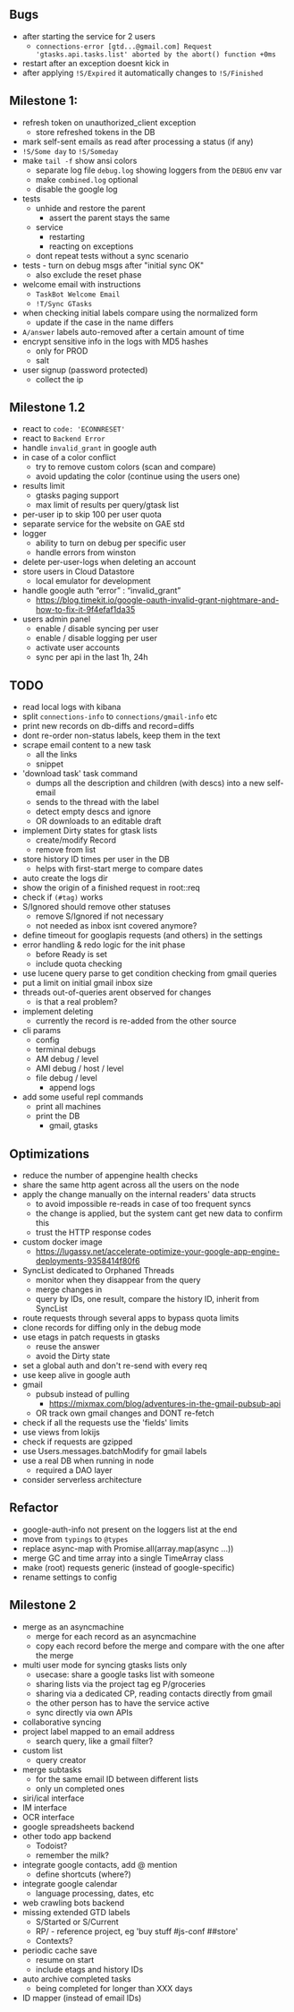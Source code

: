 ## Bugs

* after starting the service for 2 users
  * `connections-error [gtd...@gmail.com] Request 'gtasks.api.tasks.list' aborted by the abort() function +0ms`
* restart after an exception doesnt kick in
* after applying `!S/Expired` it automatically changes to `!S/Finished`

## Milestone 1:

* refresh token on unauthorized_client exception
  * store refreshed tokens in the DB
* mark self-sent emails as read after processing a status (if any)
* `!S/Some day` to `!S/Someday`
* make `tail -f` show ansi colors
  * separate log file `debug.log` showing loggers from the `DEBUG` env var
  * make `combined.log` optional
  * disable the google log
* tests
  * unhide and restore the parent
    * assert the parent stays the same
  * service
    * restarting 
    * reacting on exceptions
  * dont repeat tests without a sync scenario
* tests - turn on debug msgs after "initial sync OK"
  * also exclude the reset phase
* welcome email with instructions
  * `TaskBot Welcome Email`
  * `!T/Sync GTasks`
* when checking initial labels compare using the normalized form
  * update if the case in the name differs
* `A/answer` labels auto-removed after 
  a certain amount of time
* encrypt sensitive info in the logs with MD5 hashes
  * only for PROD
  * salt
* user signup (password protected)
  * collect the ip

## Milestone 1.2

* react to `code: 'ECONNRESET'`
* react to `Backend Error`
* handle `invalid_grant` in google auth
* in case of a color conflict
  * try to remove custom colors (scan and compare)
  * avoid updating the color (continue using the users one)
* results limit
  * gtasks paging support
  * max limit of results per query/gtask list
* per-user ip to skip 100 per user quota
* separate service for the website on GAE std
* logger
  * ability to turn on debug per specific user
  * handle errors from winston
* delete per-user-logs when deleting an account
* store users in Cloud Datastore
  * local emulator for development
* handle google auth “error” : “invalid_grant”
  * https://blog.timekit.io/google-oauth-invalid-grant-nightmare-and-how-to-fix-it-9f4efaf1da35
* users admin panel
  * enable / disable syncing per user
  * enable / disable logging per user
  * activate user accounts
  * sync per api in the last 1h, 24h

## TODO

* read local logs with kibana
* split `connections-info` to `connections/gmail-info` etc
* print new records on db-diffs and record=diffs
* dont re-order non-status labels, keep them in the text
* scrape email content to a new task
  * all the links
  * snippet
* 'download task' task command
  * dumps all the description and children (with descs) into a new self-email
  * sends to the thread with the label
  * detect empty descs and ignore
  * OR downloads to an editable draft
* implement Dirty states for gtask lists
  * create/modify Record
  * remove from list
* store history ID times per user in the DB
  * helps with first-start merge to compare dates
* auto create the logs dir
* show the origin of a finished request in root::req
* check if `(#tag)` works
* S/Ignored should remove other statuses
  * remove S/Ignored if not necessary
  * not needed as inbox isnt covered anymore?
* define timeout for googlapis requests (and others) in the settings
* error handling & redo logic for the init phase
  * before Ready is set
  * include quota checking
* use lucene query parse to get condition checking from gmail queries
* put a limit on initial gmail inbox size
* threads out-of-queries arent observed for changes
  * is that a real problem?
* implement deleting
  * currently the record is re-added from the other source
* cli params
  * config
  * terminal debugs
  * AM debug / level
  * AMI debug / host / level
  * file debug / level
    * append logs
* add some useful repl commands
  * print all machines
  * print the DB
    * gmail, gtasks

## Optimizations

* reduce the number of appengine health checks
* share the same http agent across all the users on the node
* apply the change manually on the internal readers' data structs
  * to avoid impossible re-reads in case of too frequent syncs
  * the change is applied, but the system cant get new data to confirm this
  * trust the HTTP response codes
* custom docker image
  * https://lugassy.net/accelerate-optimize-your-google-app-engine-deployments-9358414f80f6
* SyncList dedicated to Orphaned Threads
  * monitor when they disappear from the query
  * merge changes in
  * query by IDs, one result, compare the history ID, inherit from SyncList
* route requests through several apps to bypass quota limits
* clone records for diffing only in the debug mode
* use etags in patch requests in gtasks
  * reuse the answer
  * avoid the Dirty state
* set a global auth and don't re-send with every req
* use keep alive in google auth
* gmail
  * pubsub instead of pulling
    * https://mixmax.com/blog/adventures-in-the-gmail-pubsub-api
  * OR track own gmail changes and DONT re-fetch
* check if all the requests use the 'fields' limits
* use views from lokijs
* check if requests are gzipped
* use Users.messages.batchModify for gmail labels
* use a real DB when running in node
  * required a DAO layer
* consider serverless architecture

## Refactor

* google-auth-info not present on the loggers list at the end
* move from `typings` to `@types`
* replace async-map with Promise.all(array.map(async ...))
* merge GC and time array into a single TimeArray class
* make (root) requests generic (instead of google-specific)
* rename settings to config

## Milestone 2

* merge as an asyncmachine
  * merge for each record as an asyncmachine
  * copy each record before the merge and compare with the one after the merge
* multi user mode for syncing gtasks lists only
  * usecase: share a google tasks list with someone
  * sharing lists via the project tag eg P/groceries
  * sharing via a dedicated CP, reading contacts directly from gmail
  * the other person has to have the service active
  * sync directly via own APIs
* collaborative syncing
* project label mapped to an email address
  * search query, like a gmail filter?
* custom list
  * query creator
* merge subtasks
  * for the same email ID between different lists
  * only un completed ones
* siri/ical interface
* IM interface
* OCR interface
* google spreadsheets backend
* other todo app backend
  * Todoist?
  * remember the milk?
* integrate google contacts, add @ mention
  * define shortcuts (where?)
* integrate google calendar
  * language processing, dates, etc
* web crawling bots backend
* missing extended GTD labels
  * S/Started or S/Current
  * RP/ - reference project, eg 'buy stuff #js-conf ##store'
  * Contexts?
* periodic cache save
  * resume on start
  * include etags and history IDs
* auto archive completed tasks
  * being completed for longer than XXX days
* ID mapper (instead of email IDs)
